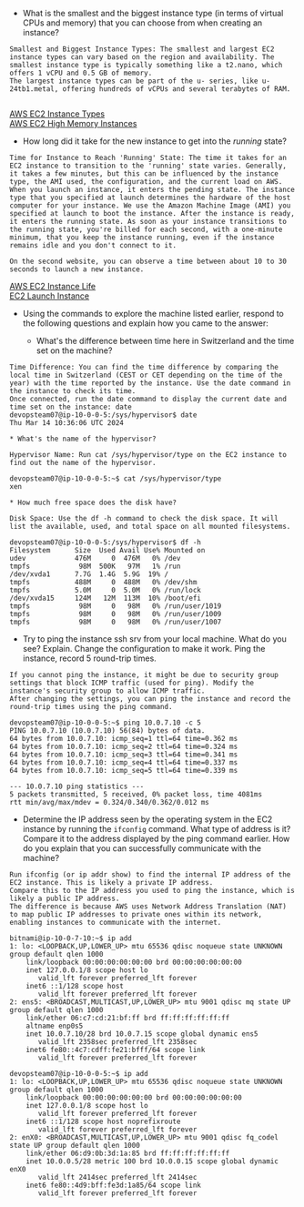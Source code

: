 * What is the smallest and the biggest instance type (in terms of
  virtual CPUs and memory) that you can choose from when creating an
  instance?
 
```
Smallest and Biggest Instance Types: The smallest and largest EC2 instance types can vary based on the region and availability. The smallest instance type is typically something like a t2.nano, which offers 1 vCPU and 0.5 GB of memory.
The largest instance types can be part of the u- series, like u-24tb1.metal, offering hundreds of vCPUs and several terabytes of RAM.
 
```
[AWS EC2 Instance Types](https://aws.amazon.com/ec2/instance-types/)    
[AWS EC2 High Memory Instances](https://aws.amazon.com/ec2/instance-types/high-memory/)
 
* How long did it take for the new instance to get into the _running_ state?
 
```
Time for Instance to Reach 'Running' State: The time it takes for an EC2 instance to transition to the 'running' state varies. Generally, it takes a few minutes, but this can be influenced by the instance type, the AMI used, the configuration, and the current load on AWS. When you launch an instance, it enters the pending state. The instance type that you specified at launch determines the hardware of the host computer for your instance. We use the Amazon Machine Image (AMI) you specified at launch to boot the instance. After the instance is ready, it enters the running state. As soon as your instance transitions to the running state, you're billed for each second, with a one-minute minimum, that you keep the instance running, even if the instance remains idle and you don't connect to it.

On the second website, you can observe a time between about 10 to 30 seconds to launch a new instance.
```
[AWS EC2 Instance Life](https://docs.aws.amazon.com/AWSEC2/latest/UserGuide/ec2-instance-lifecycle.html)  
[EC2 Launch Instance](https://www.martysweet.co.uk/ec2-launch-times/)
 
 
* Using the commands to explore the machine listed earlier, respond to
  the following questions and explain how you came to the answer:
 
    * What's the difference between time here in Switzerland and the time set on
      the machine?
```
Time Difference: You can find the time difference by comparing the local time in Switzerland (CEST or CET depending on the time of the year) with the time reported by the instance. Use the date command in the instance to check its time.
Once connected, run the date command to display the current date and time set on the instance: date
devopsteam07@ip-10-0-0-5:/sys/hypervisor$ date
Thu Mar 14 10:36:06 UTC 2024
```
 
    * What's the name of the hypervisor?
```
Hypervisor Name: Run cat /sys/hypervisor/type on the EC2 instance to find out the name of the hypervisor.
```
```
devopsteam07@ip-10-0-0-5:~$ cat /sys/hypervisor/type
xen
```
 
    * How much free space does the disk have?
```
Disk Space: Use the df -h command to check the disk space. It will list the available, used, and total space on all mounted filesystems.
```

```
devopsteam07@ip-10-0-0-5:/sys/hypervisor$ df -h
Filesystem      Size  Used Avail Use% Mounted on
udev            476M     0  476M   0% /dev
tmpfs            98M  500K   97M   1% /run
/dev/xvda1      7.7G  1.4G  5.9G  19% /
tmpfs           488M     0  488M   0% /dev/shm
tmpfs           5.0M     0  5.0M   0% /run/lock
/dev/xvda15     124M   12M  113M  10% /boot/efi
tmpfs            98M     0   98M   0% /run/user/1019
tmpfs            98M     0   98M   0% /run/user/1009
tmpfs            98M     0   98M   0% /run/user/1007
```
 
 
* Try to ping the instance ssh srv from your local machine. What do you see?
  Explain. Change the configuration to make it work. Ping the
  instance, record 5 round-trip times.
 
```
If you cannot ping the instance, it might be due to security group settings that block ICMP traffic (used for ping). Modify the instance's security group to allow ICMP traffic.
After changing the settings, you can ping the instance and record the round-trip times using the ping command.
```

```
devopsteam07@ip-10-0-0-5:~$ ping 10.0.7.10 -c 5
PING 10.0.7.10 (10.0.7.10) 56(84) bytes of data.
64 bytes from 10.0.7.10: icmp_seq=1 ttl=64 time=0.362 ms
64 bytes from 10.0.7.10: icmp_seq=2 ttl=64 time=0.324 ms
64 bytes from 10.0.7.10: icmp_seq=3 ttl=64 time=0.341 ms
64 bytes from 10.0.7.10: icmp_seq=4 ttl=64 time=0.337 ms
64 bytes from 10.0.7.10: icmp_seq=5 ttl=64 time=0.339 ms

--- 10.0.7.10 ping statistics ---
5 packets transmitted, 5 received, 0% packet loss, time 4081ms
rtt min/avg/max/mdev = 0.324/0.340/0.362/0.012 ms
```
 
* Determine the IP address seen by the operating system in the EC2
  instance by running the `ifconfig` command. What type of address
  is it? Compare it to the address displayed by the ping command
  earlier. How do you explain that you can successfully communicate
  with the machine?
 
```
Run ifconfig (or ip addr show) to find the internal IP address of the EC2 instance. This is likely a private IP address.
Compare this to the IP address you used to ping the instance, which is likely a public IP address.
The difference is because AWS uses Network Address Translation (NAT) to map public IP addresses to private ones within its network, enabling instances to communicate with the internet.
```

```
bitnami@ip-10-0-7-10:~$ ip add
1: lo: <LOOPBACK,UP,LOWER_UP> mtu 65536 qdisc noqueue state UNKNOWN group default qlen 1000
    link/loopback 00:00:00:00:00:00 brd 00:00:00:00:00:00
    inet 127.0.0.1/8 scope host lo
       valid_lft forever preferred_lft forever
    inet6 ::1/128 scope host 
       valid_lft forever preferred_lft forever
2: ens5: <BROADCAST,MULTICAST,UP,LOWER_UP> mtu 9001 qdisc mq state UP group default qlen 1000
    link/ether 06:c7:cd:21:bf:ff brd ff:ff:ff:ff:ff:ff
    altname enp0s5
    inet 10.0.7.10/28 brd 10.0.7.15 scope global dynamic ens5
       valid_lft 2358sec preferred_lft 2358sec
    inet6 fe80::4c7:cdff:fe21:bfff/64 scope link 
       valid_lft forever preferred_lft forever
```
```
devopsteam07@ip-10-0-0-5:~$ ip add
1: lo: <LOOPBACK,UP,LOWER_UP> mtu 65536 qdisc noqueue state UNKNOWN group default qlen 1000
    link/loopback 00:00:00:00:00:00 brd 00:00:00:00:00:00
    inet 127.0.0.1/8 scope host lo
       valid_lft forever preferred_lft forever
    inet6 ::1/128 scope host noprefixroute
       valid_lft forever preferred_lft forever
2: enX0: <BROADCAST,MULTICAST,UP,LOWER_UP> mtu 9001 qdisc fq_codel state UP group default qlen 1000
    link/ether 06:d9:0b:3d:1a:85 brd ff:ff:ff:ff:ff:ff
    inet 10.0.0.5/28 metric 100 brd 10.0.0.15 scope global dynamic enX0
       valid_lft 2414sec preferred_lft 2414sec
    inet6 fe80::4d9:bff:fe3d:1a85/64 scope link
       valid_lft forever preferred_lft forever
```
